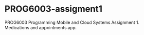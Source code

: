 # PROG6003-assigment1
PROG6003 Programming Mobile and Cloud Systems Assignment 1. Medications and appointments app.
